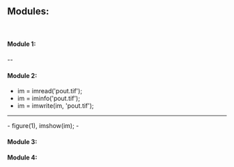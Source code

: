 ## Modules:
<br>

#### Module 1: 
--
#### Module 2:

- im = imread('pout.tif');
- im = iminfo('pout.tif');
- im = imwrite(im, 'pout.tif');
<hr>
- figure(1), imshow(im);
- 



#### Module 3:



#### Module 4:


